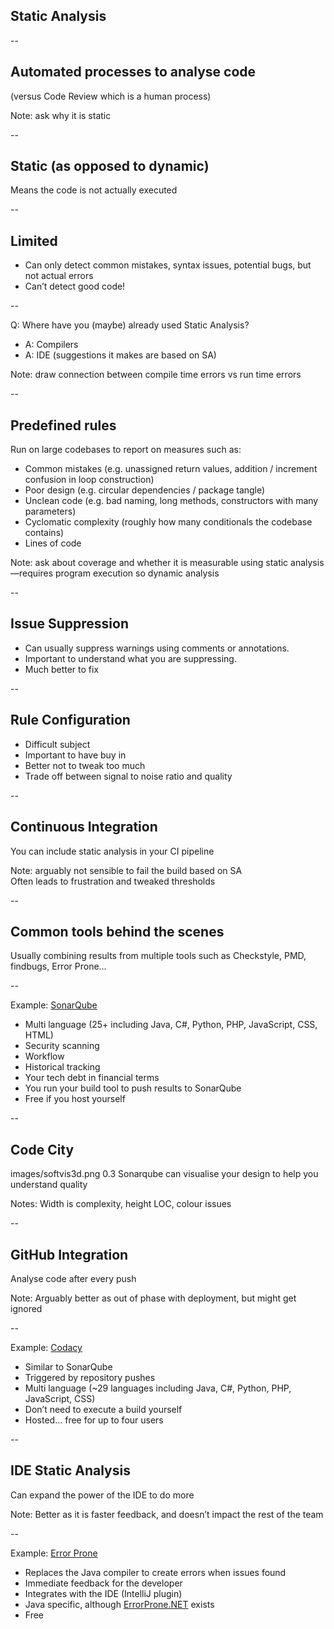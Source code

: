 ## Static Analysis

--

## Automated processes to analyse code

(versus Code Review which is a human process)

Note: ask why it is static  

--

## Static (as opposed to dynamic)

Means the code is not actually executed

--

## Limited

+ Can only detect common mistakes, syntax issues, potential bugs, but not actual errors
+ Can’t detect good code!

--

Q: Where have you (maybe) already used Static Analysis?

+ A: Compilers
+ A: IDE (suggestions it makes are based on SA)

Note: draw connection between compile time errors vs run time errors

--

## Predefined rules

Run on large codebases to report on measures such as:

+ Common mistakes (e.g. unassigned return values, addition / increment confusion in loop construction)
+ Poor design (e.g. circular dependencies / package tangle)
+ Unclean code (e.g. bad naming, long methods, constructors with many parameters)
+ Cyclomatic complexity (roughly how many conditionals the codebase contains)
+ Lines of code

Note: ask about coverage and whether it is measurable using static analysis—requires program execution so dynamic analysis  

--

## Issue Suppression

+ Can usually suppress warnings using comments or annotations.
+ Important to understand what you are suppressing.
+ Much better to fix

--

## Rule Configuration

+ Difficult subject
+ Important to have buy in
+ Better not to tweak too much
+ Trade off between signal to noise ratio and quality

--

## Continuous Integration

You can include static analysis in your CI pipeline

Note: arguably not sensible to fail the build based on SA  
  Often leads to frustration and tweaked thresholds 

--

## Common tools behind the scenes

Usually combining results from multiple tools such as Checkstyle, PMD, findbugs, Error Prone…

--

Example: [SonarQube](https://www.sonarqube.org)

+ Multi language (25+ including Java, C#, Python, PHP, JavaScript, CSS, HTML)
+ Security scanning
+ Workflow
+ Historical tracking
+ Your tech debt in financial terms
+ You run your build tool to push results to SonarQube
+ Free if you host yourself

--

## Code City

<backgroundimage>images/softvis3d.png</backgroundimage>
<backgroundimageopacity>0.3</backgroundimageopacity>
Sonarqube can visualise your design to help you understand quality

Notes: Width is complexity, height LOC, colour issues

--

## GitHub Integration

Analyse code after every push

Note: Arguably better as out of phase with deployment, but might get ignored

--

Example: [Codacy](https://www.codacy.com)

+ Similar to SonarQube
+ Triggered by repository pushes
+ Multi language (~29 languages including Java, C#, Python, PHP, JavaScript, CSS)
+ Don’t need to execute a build yourself
+ Hosted… free for up to four users

--

## IDE Static Analysis

Can expand the power of the IDE to do more

Note: Better as it is faster feedback, and doesn’t impact the rest of the team  

--

Example: [Error Prone](https://errorprone.info)

+ Replaces the Java compiler to create errors when issues found
+ Immediate feedback for the developer
+ Integrates with the IDE (IntelliJ plugin)
+ Java specific, although [ErrorProne.NET](https://github.com/SergeyTeplyakov/ErrorProne.NET) exists
+ Free